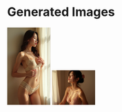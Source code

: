 # Generated Images



<img src="2025_08_17_01.webp" width="100"/> <img src="2025_08_17_02.webp" width="100"/>